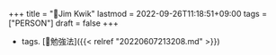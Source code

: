 +++
title = "👨Jim Kwik"
lastmod = 2022-09-26T11:18:51+09:00
tags = ["PERSON"]
draft = false
+++

-   tags. [🔖勉強法]({{< relref "20220607213208.md" >}})
